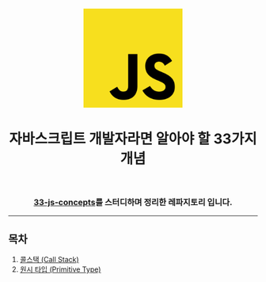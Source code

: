 <h1 align="center">
<br>
  <img src="logo.png" alt="JavaScript Logo" width=200">
  <br>
    <br>
  자바스크립트 개발자라면 알아야 할 33가지 개념
  <br><br>
</h1>

<div align="center">
    <h3>
        <a href="https://github.com/leonardomso/33-js-concepts">33-js-concepts</a>를 스터디하며 정리한 레파지토리 입니다.
    </h3>
</div>

- - -

## 목차

1. [콜스택 (Call Stack)](1_CallStack/README.md)
2. [원시 타입 (Primitive Type)](2_PrimitiveType/README.md)